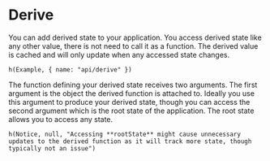 # Derive

You can add derived state to your application. You access derived state like any other value, there is not need to call it as a function. The derived value is cached and will only update when any accessed state changes.

```marksy
h(Example, { name: "api/derive" })
```

The function defining your derived state receives two arguments. The first argument is the object the derived function is attached to. Ideally you use this argument to produce your derived state, though you can access the second argument which is the root state of the application. The root state allows you to access any state.


```marksy
h(Notice, null, "Accessing **rootState** might cause unnecessary updates to the derived function as it will track more state, though typically not an issue")
```
